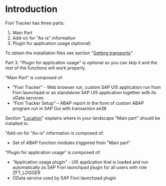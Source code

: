 # Introduction

Fiori Tracker has three parts:
1. Main Part
2. Add-on for "As-is" information
3. Plugin for application usage (optional)

To obtain the installation files see section "[Getting transports](trans)"

Part 3. "Plugin for application usage" is optional so you can skip it and the rest of the functions will work properly.

"Main Part" is composed of:
-	"Fiori Tracker" - Web browser run, custom SAP UI5 application run from Fiori launchpad or as standalone SAP UI5 application together with its oData services
-	“Fiori Tracker Setup” – ABAP report in the form of custom ABAP program run in SAP Gui with transaction se38

Section "[Location](deployment/location.md)" explains where in your landscape "Main part" should be installed to.

"Add-on for "As-is" information is composed of:
-   Set of ABAP function modules triggered from "Main part" 

"Plugin for application usage" is composed of:
- "Application usage plugin" - UI5 application that is loaded and run automatically as SAP Fiori launchpad plugin for all users with role ZFT_LOGGER
- OData service used by SAP Fiori launchpad plugin